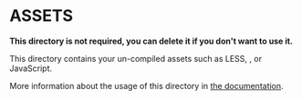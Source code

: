# ASSETS

**This directory is not required, you can delete it if you don't want to use it.**

This directory contains your un-compiled assets such as LESS, , or JavaScript.

More information about the usage of this directory in [the documentation](https://nuxtjs.org/guide/assets#webpacked).

